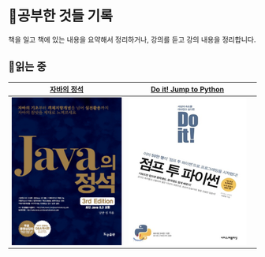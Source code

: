 # 📔공부한 것들 기록
책을 일고 책에 있는 내용을 요약해서 정리하거나, 강의를 듣고 강의 내용을 정리합니다.
## 📖읽는 중
<table>
  <thead>
    <tr>
      <th align=center>
        <a href="https://github.com/CastleSilver/Study_Record/tree/main/Java-Standard">자바의 정석</a>
      </th>
      <th align=center>
        <a href="https://github.com/CastleSilver/Study_Record/tree/main/Jump-to-Python">Do it! Jump to Python</a>
      </th>
      <th align=center>
        <a href=""></a>
      </th>
    </tr>
  </thead>
  <tbody>
    <tr>
      <td align="center">
        <a href="https://github.com/CastleSilver/Study_Record/tree/main/Java-Standard">
          <img src="./images/x9788994492032.jpg" width="400px" height="300px" style="max-width: 100%;">
        </a>
      </td>
      <td align="center">
        <a href="https://github.com/CastleSilver/Study_Record/tree/main/Jump-to-Python">
          <img src="./images/XL.jpg" width="400px" height="300px" style="max-width: 100%;">
        </a>
      </td>
      <td align="center">
        <a href="">
        </a>
      </td>
    </tr>
  </tbody>
</table>
